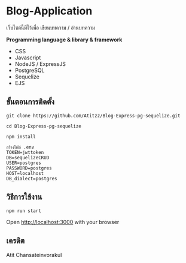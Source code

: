 # Blog-Application
เว็บไซต์นี้มีไว้เพื่อ เขียนบทความ / อ่านบทความ

**Programming language & library & framework**
- CSS
- Javascript
- NodeJS / ExpressJS
- PostgreSQL
- Sequelize
- EJS



## ขั้นตอนการติดตั้ง

    git clone https://github.com/Atitzz/Blog-Express-pg-sequelize.git

    cd Blog-Express-pg-sequelize
    
    npm install

    สร้างไฟล์ .env 
    TOKEN=jwttoken
    DB=sequelizeCRUD
    USER=postgres
    PASSWORD=postgres
    HOST=localhost
    DB_dialect=postgres
    
##  วิธีการใช้งาน

    npm run start
Open [http://localhost:3000](http://localhost:3000/) with your browser

## เครดิต
Atit Chansateinvorakul

